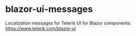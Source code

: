 # blazor-ui-messages
Localization messages for Telerik UI for Blazor components: https://www.telerik.com/blazor-ui
